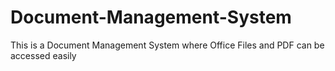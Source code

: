 # Document-Management-System
This is a Document Management System where Office Files and PDF can be accessed easily
